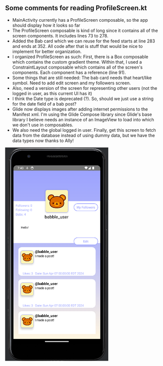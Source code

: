 
Some comments for reading ProfileScreen.kt
-----------------------------------------

- MainActivity currently has a ProfileScreen composable, so the app should display how it looks so far
- The ProfileScreen composable is kind of long since it contains all of the screen components. It includes lines 73 to 278.
- Added the Bab card which we can reuse for the feed starts at line 283 and ends at 352. All code after that is stuff that would be nice to implement for better organization.
- I organized ProfileScreen as such: First, there is a Box composable which contains the custom gradient theme. Within that, I used a ConstraintLayout composable which contains all of the screen's components. Each component has a reference (line 91).
- Some things that are still needed: The bab card needs that heart/like symbol. Need to add edit screen and my followers screen.
- Also, need a version of the screen for representing other users (not the logged in user, as this current UI has it)
- I think the Date type is deprecated (?). So, should we just use a string for the date field of a bab post?
- Glide now displays images after adding internet permissions to the Manifest xml. I'm using the Glide Compose library since Glide's base library I believe needs an instance of an ImageView to load into which we don't use in composables.
- We also need the global logged in user. Finally, get this screen to fetch data from the database instead of using dummy data, but we have the data types now thanks to Ally!

![Alt text](profile_screen_photo.png)